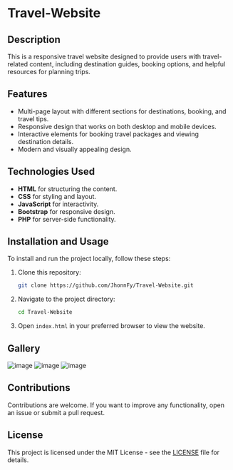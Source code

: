 # Travel-Website
## Description

This is a responsive travel website designed to provide users with travel-related content, including destination guides, booking options, and helpful resources for planning trips.

## Features

- Multi-page layout with different sections for destinations, booking, and travel tips.
- Responsive design that works on both desktop and mobile devices.
- Interactive elements for booking travel packages and viewing destination details.
- Modern and visually appealing design.

## Technologies Used

- **HTML** for structuring the content.
- **CSS** for styling and layout.
- **JavaScript** for interactivity.
- **Bootstrap** for responsive design.
- **PHP** for server-side functionality.

## Installation and Usage

To install and run the project locally, follow these steps:

1. Clone this repository:
    ```bash
    git clone https://github.com/JhonnFy/Travel-Website.git
    ```

2. Navigate to the project directory:
    ```bash
    cd Travel-Website
    ```
3. Open `index.html` in your preferred browser to view the website.

## Gallery
![image](https://github.com/JhonnFy/Travel-Website/assets/97255802/b977767b-c756-4090-8114-0e02197cfd9a)
![image](https://github.com/JhonnFy/Travel-Website/assets/97255802/cc182449-2de9-4238-a88f-4031368b7797)
![image](https://github.com/JhonnFy/Travel-Website/assets/97255802/7a1a2983-25b5-42e3-8a18-8e427b5310be)

## Contributions
Contributions are welcome. If you want to improve any functionality, open an issue or submit a pull request.

## License
This project is licensed under the MIT License - see the [LICENSE](LICENSE) file for details.
